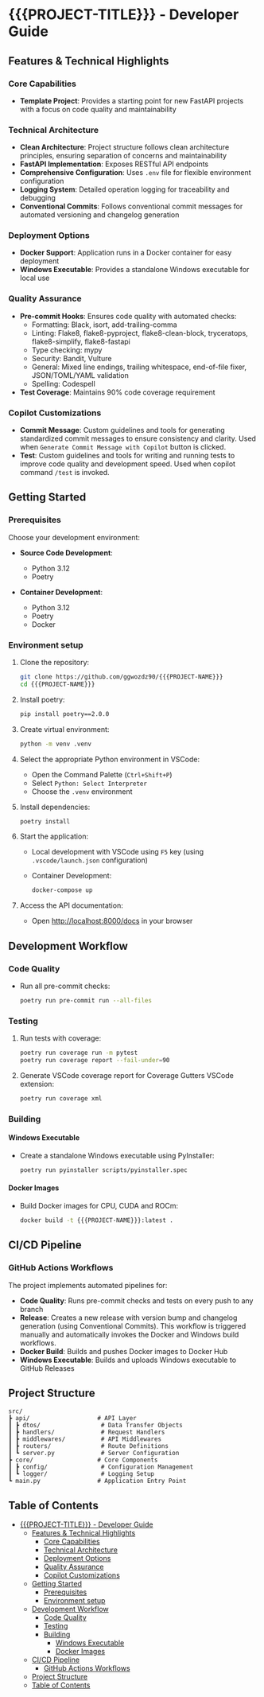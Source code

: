 # {{{PROJECT-TITLE}}} - Developer Guide

## Features & Technical Highlights

### Core Capabilities

- **Template Project**: Provides a starting point for new FastAPI projects with a focus on code quality and maintainability

### Technical Architecture

- **Clean Architecture**: Project structure follows clean architecture principles, ensuring separation of concerns and maintainability
- **FastAPI Implementation**: Exposes RESTful API endpoints
- **Comprehensive Configuration**: Uses `.env` file for flexible environment configuration
- **Logging System**: Detailed operation logging for traceability and debugging
- **Conventional Commits**: Follows conventional commit messages for automated versioning and changelog generation

### Deployment Options

- **Docker Support**: Application runs in a Docker container for easy deployment
- **Windows Executable**: Provides a standalone Windows executable for local use

### Quality Assurance

- **Pre-commit Hooks**: Ensures code quality with automated checks:
  - Formatting: Black, isort, add-trailing-comma
  - Linting: Flake8, flake8-pyproject, flake8-clean-block, tryceratops, flake8-simplify, flake8-fastapi
  - Type checking: mypy
  - Security: Bandit, Vulture
  - General: Mixed line endings, trailing whitespace, end-of-file fixer, JSON/TOML/YAML validation
  - Spelling: Codespell
- **Test Coverage**: Maintains 90% code coverage requirement

### Copilot Customizations

- **Commit Message**: Custom guidelines and tools for generating standardized commit messages to ensure consistency and clarity. Used when `Generate Commit Message with Copilot` button is clicked.
- **Test**: Custom guidelines and tools for writing and running tests to improve code quality and development speed. Used when copilot command `/test` is invoked.

## Getting Started

### Prerequisites

Choose your development environment:

- **Source Code Development**:
  - Python 3.12
  - Poetry

- **Container Development**:
  - Python 3.12
  - Poetry
  - Docker

### Environment setup

1. Clone the repository:

    ```bash
    git clone https://github.com/ggwozdz90/{{{PROJECT-NAME}}}
    cd {{{PROJECT-NAME}}}
    ```

2. Install poetry:

    ```bash
    pip install poetry==2.0.0
    ```

3. Create virtual environment:

    ```bash
    python -m venv .venv
    ```

4. Select the appropriate Python environment in VSCode:

    - Open the Command Palette (`Ctrl+Shift+P`)
    - Select `Python: Select Interpreter`
    - Choose the `.venv` environment

5. Install dependencies:

    ```bash
    poetry install
    ```

6. Start the application:

    - Local development with VSCode using `F5` key (using `.vscode/launch.json` configuration)

    - Container Development:

      ```bash
      docker-compose up
      ```

7. Access the API documentation:

   - Open [http://localhost:8000/docs](http://localhost:8000/docs) in your browser

## Development Workflow

### Code Quality

- Run all pre-commit checks:

    ```bash
    poetry run pre-commit run --all-files
    ```

### Testing

1. Run tests with coverage:

    ```bash
    poetry run coverage run -m pytest
    poetry run coverage report --fail-under=90
    ```

2. Generate VSCode coverage report for Coverage Gutters VSCode extension:

    ```bash
    poetry run coverage xml
    ```

### Building

#### Windows Executable

- Create a standalone Windows executable using PyInstaller:

    ```bash
    poetry run pyinstaller scripts/pyinstaller.spec
    ```

#### Docker Images

- Build Docker images for CPU, CUDA and ROCm:

    ```bash
    docker build -t {{{PROJECT-NAME}}}:latest .
    ```

## CI/CD Pipeline

### GitHub Actions Workflows

The project implements automated pipelines for:

- **Code Quality**: Runs pre-commit checks and tests on every push to any branch
- **Release**: Creates a new release with version bump and changelog generation (using Conventional Commits). This workflow is triggered manually and automatically invokes the Docker and Windows build workflows.
- **Docker Build**: Builds and pushes Docker images to Docker Hub
- **Windows Executable**: Builds and uploads Windows executable to GitHub Releases

## Project Structure

```plaintext
src/
┣ api/                   # API Layer
┃ ┣ dtos/                 # Data Transfer Objects
┃ ┣ handlers/             # Request Handlers
┃ ┣ middlewares/          # API Middlewares
┃ ┣ routers/              # Route Definitions
┃ ┗ server.py             # Server Configuration
┣ core/                  # Core Components
┃ ┣ config/               # Configuration Management
┃ ┗ logger/               # Logging Setup
┗ main.py                # Application Entry Point
```

## Table of Contents

- [{{{PROJECT-TITLE}}} - Developer Guide](#{{{PROJECT-NAME}}}---developer-guide)
  - [Features \& Technical Highlights](#features--technical-highlights)
    - [Core Capabilities](#core-capabilities)
    - [Technical Architecture](#technical-architecture)
    - [Deployment Options](#deployment-options)
    - [Quality Assurance](#quality-assurance)
    - [Copilot Customizations](#copilot-customizations)
  - [Getting Started](#getting-started)
    - [Prerequisites](#prerequisites)
    - [Environment setup](#environment-setup)
  - [Development Workflow](#development-workflow)
    - [Code Quality](#code-quality)
    - [Testing](#testing)
    - [Building](#building)
      - [Windows Executable](#windows-executable)
      - [Docker Images](#docker-images)
  - [CI/CD Pipeline](#cicd-pipeline)
    - [GitHub Actions Workflows](#github-actions-workflows)
  - [Project Structure](#project-structure)
  - [Table of Contents](#table-of-contents)
